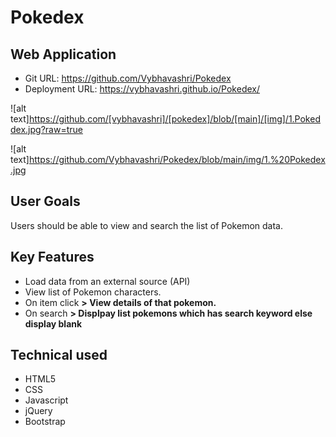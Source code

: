 # Pokedex
## Web Application
- Git URL: https://github.com/Vybhavashri/Pokedex
- Deployment URL: https://vybhavashri.github.io/Pokedex/

![alt text]https://github.com/[vybhavashri]/[pokedex]/blob/[main]/[img]/1.Pokeddex.jpg?raw=true

![alt text]https://github.com/Vybhavashri/Pokedex/blob/main/img/1.%20Pokedex.jpg

## User Goals
Users should be able to view and search the list of Pokemon data.

## Key Features
- Load data from an external source (API)
- View list of Pokemon characters.
- On item click **> View details of that pokemon.**
- On search  **> Displpay list pokemons which has search keyword else display blank**

## Technical used
- HTML5
- CSS
- Javascript
- jQuery
- Bootstrap
